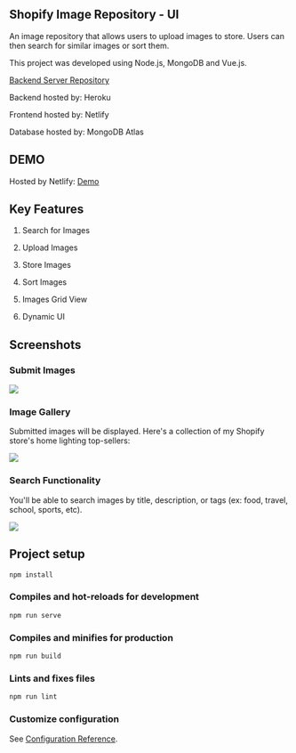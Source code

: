 ## Shopify Image Repository - UI

An image repository that allows users to upload images to store. Users can then search for similar images or sort them.

This project was developed using Node.js, MongoDB and Vue.js.

[Backend Server Repository](https://github.com/Elie-Elia/Shopify-Image-Repository-Server)

Backend hosted by: Heroku

Frontend hosted by: Netlify

Database hosted by: MongoDB Atlas  

## DEMO
Hosted by Netlify: [Demo](https://shopify-image-repo.netlify.app/)

## Key Features

1. Search for Images

2. Upload Images

3. Store Images

4. Sort Images

5. Images Grid View

6. Dynamic UI

## Screenshots

### Submit Images
![](https://i.ibb.co/T8SS1rH/submit.png)

### Image Gallery

Submitted images will be displayed. Here's a collection of my Shopify store's home lighting top-sellers:

![](https://i.ibb.co/ScXL19H/imagegallery.png)

### Search Functionality

You'll be able to search images by title, description, or tags (ex: food, travel, school, sports, etc).

![](https://i.ibb.co/9r3VPfC/Infinityfloor-lamp.png)


## Project setup
```
npm install
```

### Compiles and hot-reloads for development
```
npm run serve
```

### Compiles and minifies for production
```
npm run build
```

### Lints and fixes files
```
npm run lint
```

### Customize configuration
See [Configuration Reference](https://cli.vuejs.org/config/).
